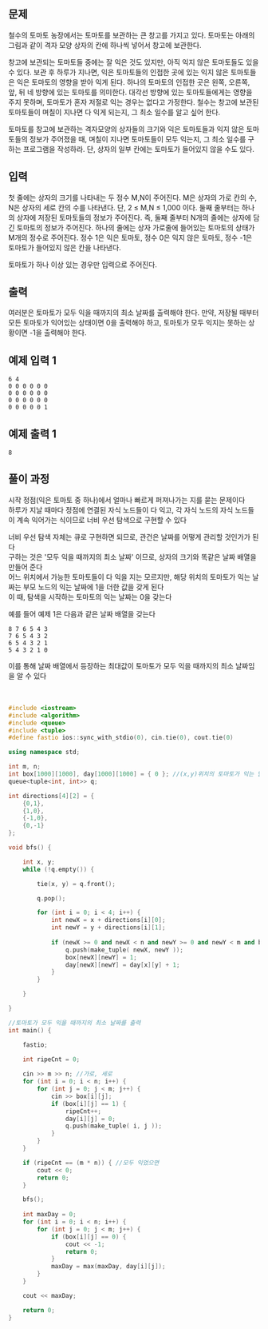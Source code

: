 ## 문제
철수의 토마토 농장에서는 토마토를 보관하는 큰 창고를 가지고 있다. 토마토는 아래의 그림과 같이 격자 모양 상자의 칸에 하나씩 넣어서 창고에 보관한다.


창고에 보관되는 토마토들 중에는 잘 익은 것도 있지만, 아직 익지 않은 토마토들도 있을 수 있다. 보관 후 하루가 지나면, 익은 토마토들의 인접한 곳에 있는 익지 않은 토마토들은 익은 토마토의 영향을 받아 익게 된다. 하나의 토마토의 인접한 곳은 왼쪽, 오른쪽, 앞, 뒤 네 방향에 있는 토마토를 의미한다. 대각선 방향에 있는 토마토들에게는 영향을 주지 못하며, 토마토가 혼자 저절로 익는 경우는 없다고 가정한다. 철수는 창고에 보관된 토마토들이 며칠이 지나면 다 익게 되는지, 그 최소 일수를 알고 싶어 한다.

토마토를 창고에 보관하는 격자모양의 상자들의 크기와 익은 토마토들과 익지 않은 토마토들의 정보가 주어졌을 때, 며칠이 지나면 토마토들이 모두 익는지, 그 최소 일수를 구하는 프로그램을 작성하라. 단, 상자의 일부 칸에는 토마토가 들어있지 않을 수도 있다.

## 입력
첫 줄에는 상자의 크기를 나타내는 두 정수 M,N이 주어진다. M은 상자의 가로 칸의 수, N은 상자의 세로 칸의 수를 나타낸다. 단, 2 ≤ M,N ≤ 1,000 이다. 둘째 줄부터는 하나의 상자에 저장된 토마토들의 정보가 주어진다. 즉, 둘째 줄부터 N개의 줄에는 상자에 담긴 토마토의 정보가 주어진다. 하나의 줄에는 상자 가로줄에 들어있는 토마토의 상태가 M개의 정수로 주어진다. 정수 1은 익은 토마토, 정수 0은 익지 않은 토마토, 정수 -1은 토마토가 들어있지 않은 칸을 나타낸다.

토마토가 하나 이상 있는 경우만 입력으로 주어진다.

## 출력
여러분은 토마토가 모두 익을 때까지의 최소 날짜를 출력해야 한다. 만약, 저장될 때부터 모든 토마토가 익어있는 상태이면 0을 출력해야 하고, 토마토가 모두 익지는 못하는 상황이면 -1을 출력해야 한다.

## 예제 입력 1 
```
6 4
0 0 0 0 0 0
0 0 0 0 0 0
0 0 0 0 0 0
0 0 0 0 0 1
```
## 예제 출력 1 
```
8
```

## 풀이 과정
시작 정점(익은 토마토 중 하나)에서 얼마나 빠르게 퍼져나가는 지를 묻는 문제이다<br>
하루가 지날 때마다 정점에 연결된 자식 노드들이 다 익고, 각 자식 노드의 자식 노드들이 계속 익어가는 식이므로 너비 우선 탐색으로 구현할 수 있다

너비 우선 탐색 자체는 큐로 구현하면 되므로, 관건은 날짜를 어떻게 관리할 것인가가 된다
<br>
구하는 것은 '모두 익을 때까지의 최소 날짜' 이므로, 상자의 크기와 똑같은 날짜 배열을 만들어 준다<br>
어느 위치에서 가능한 토마토들이 다 익을 지는 모르지만, 해당 위치의 토마토가 익는 날짜는 부모 노드의 익는 날짜에 1을 더한 값을 갖게 된다<br>
이 때, 탐색을 시작하는 토마토의 익는 날짜는 0을 갖는다<br>

예를 들어 예제 1은 다음과 같은 날짜 배열을 갖는다
```
8 7 6 5 4 3
7 6 5 4 3 2
6 5 4 3 2 1
5 4 3 2 1 0
```
이를 통해 날짜 배열에서 등장하는 최대값이 토마토가 모두 익을 때까지의 최소 날짜임을 알 수 있다<br>
<br><br>

```C++
#include <iostream>
#include <algorithm>
#include <queue>
#include <tuple>
#define fastio ios::sync_with_stdio(0), cin.tie(0), cout.tie(0)

using namespace std;

int m, n;
int box[1000][1000], day[1000][1000] = { 0 }; //(x,y)위치의 토마토가 익는 날짜
queue<tuple<int, int>> q;

int directions[4][2] = {
	{0,1},
	{1,0},
	{-1,0},
	{0,-1}
};

void bfs() {

	int x, y;
	while (!q.empty()) {

		tie(x, y) = q.front();

		q.pop();

		for (int i = 0; i < 4; i++) {
			int newX = x + directions[i][0];
			int newY = y + directions[i][1];
			
			if (newX >= 0 and newX < n and newY >= 0 and newY < m and box[newX][newY] == 0) {
				q.push(make_tuple( newX, newY ));
				box[newX][newY] = 1;
				day[newX][newY] = day[x][y] + 1;
			}
		}

	}

}

//토마토가 모두 익을 때까지의 최소 날짜를 출력
int main() {

	fastio;

	int ripeCnt = 0;
	
	cin >> m >> n; //가로, 세로
	for (int i = 0; i < n; i++) {
		for (int j = 0; j < m; j++) {
			cin >> box[i][j];
			if (box[i][j] == 1) {
				ripeCnt++;
				day[i][j] = 0;
				q.push(make_tuple( i, j ));
			}
		}
	}

	if (ripeCnt == (m * n)) { //모두 익었으면
		cout << 0;
		return 0;
	}

	bfs();
	
	int maxDay = 0;
	for (int i = 0; i < n; i++) {
		for (int j = 0; j < m; j++) {
			if (box[i][j] == 0) {
				cout << -1;
				return 0;
			}
			maxDay = max(maxDay, day[i][j]);
		}
	}

	cout << maxDay;

	return 0;
}
```






